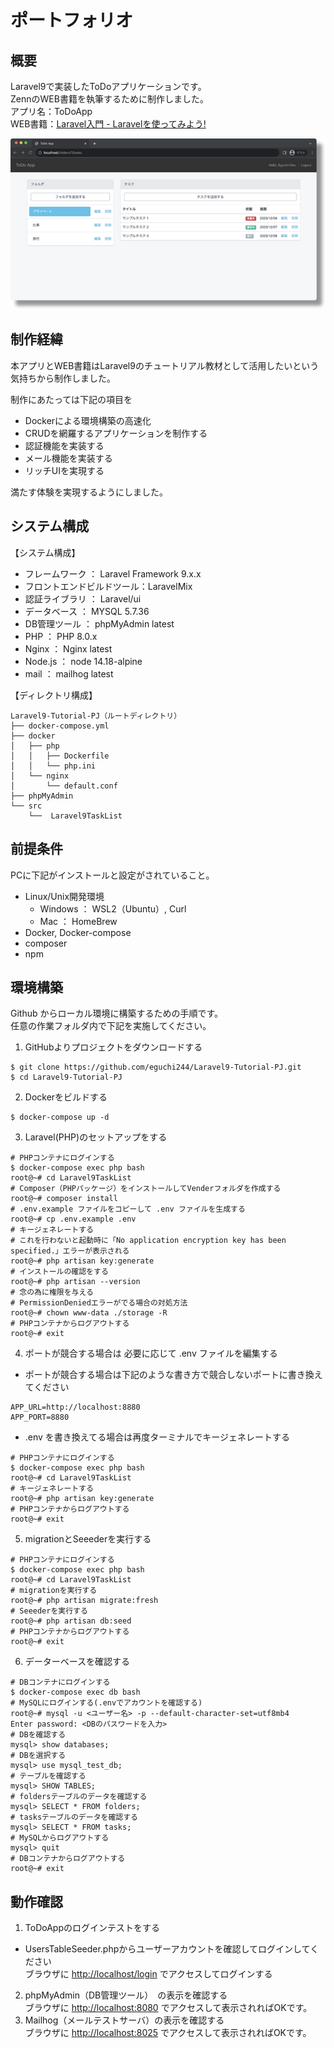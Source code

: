 # ポートフォリオ

## 概要
Laravel9で実装したToDoアプリケーションです。  
ZennのWEB書籍を執筆するために制作しました。  
アプリ名：ToDoApp   
WEB書籍：[Laravel入門 - Laravelを使ってみよう!](https://zenn.dev/eguchi244_dev/books/laravel-tutorial-books)

<img src="img/ToDoApp_IndexPage.png" width="840px">

## 制作経緯
本アプリとWEB書籍はLaravel9のチュートリアル教材として活用したいという気持ちから制作しました。 

制作にあたっては下記の項目を

* Dockerによる環境構築の高速化
* CRUDを網羅するアプリケーションを制作する
* 認証機能を実装する
* メール機能を実装する
* リッチUIを実現する

満たす体験を実現するようにしました。

## システム構成
【システム構成】
* フレームワーク ： Laravel Framework 9.x.x
* フロントエンドビルドツール：LaravelMix
* 認証ライブラリ ： Laravel/ui
* データベース ： MYSQL 5.7.36
* DB管理ツール ： phpMyAdmin latest
* PHP ： PHP 8.0.x
* Nginx ： Nginx latest
* Node.js ： node 14.18-alpine
* mail ： mailhog latest

【ディレクトリ構成】
```
Laravel9-Tutorial-PJ（ルートディレクトリ）
├── docker-compose.yml
├── docker 
│   ├── php 
│   │   ├── Dockerfile 
│   │   └── php.ini 
│   └── nginx 
│       └── default.conf 
├── phpMyAdmin
└── src 
    └──  Laravel9TaskList
```

## 前提条件
PCに下記がインストールと設定がされていること。

* Linux/Unix開発環境
   * Windows ： WSL2（Ubuntu）, Curl
   * Mac ： HomeBrew
* Docker, Docker-compose
* composer
* npm 

## 環境構築
Github からローカル環境に構築するための手順です。  
任意の作業フォルダ内で下記を実施してください。

1. GitHubよりプロジェクトをダウンロードする
```
$ git clone https://github.com/eguchi244/Laravel9-Tutorial-PJ.git
$ cd Laravel9-Tutorial-PJ
```
2. Dockerをビルドする
```
$ docker-compose up -d
```
3. Laravel(PHP)のセットアップをする
```
# PHPコンテナにログインする
$ docker-compose exec php bash
root@~# cd Laravel9TaskList
# Composer（PHPパッケージ）をインストールしてVenderフォルダを作成する
root@~# composer install
# .env.example ファイルをコピーして .env ファイルを生成する
root@~# cp .env.example .env
# キージェネレートする
# これを行わないと起動時に「No application encryption key has been specified.」エラーが表示される
root@~# php artisan key:generate
# インストールの確認をする
root@~# php artisan --version
# 念の為に権限を与える
# PermissionDeniedエラーがでる場合の対処方法
root@~# chown www-data ./storage -R
# PHPコンテナからログアウトする
root@~# exit
```
4. ポートが競合する場合は 必要に応じて .env ファイルを編集する
- ポートが競合する場合は下記のような書き方で競合しないポートに書き換えてください
```
APP_URL=http://localhost:8880
APP_PORT=8880
```
- .env を書き換えてる場合は再度ターミナルでキージェネレートする
```
# PHPコンテナにログインする
$ docker-compose exec php bash
root@~# cd Laravel9TaskList
# キージェネレートする
root@~# php artisan key:generate
# PHPコンテナからログアウトする
root@~# exit
```

5. migrationとSeeederを実行する
```
# PHPコンテナにログインする
$ docker-compose exec php bash
root@~# cd Laravel9TaskList
# migrationを実行する
root@~# php artisan migrate:fresh
# Seeederを実行する
root@~# php artisan db:seed
# PHPコンテナからログアウトする
root@~# exit
```
6. データーベースを確認する
```
# DBコンテナにログインする
$ docker-compose exec db bash
# MySQLにログインする(.envでアカウントを確認する)
root@~# mysql -u <ユーザー名> -p --default-character-set=utf8mb4
Enter password: <DBのパスワードを入力> 
# DBを確認する
mysql> show databases;
# DBを選択する
mysql> use mysql_test_db;
# テーブルを確認する
mysql> SHOW TABLES;
# foldersテーブルのデータを確認する
mysql> SELECT * FROM folders;
# tasksテーブルのデータを確認する
mysql> SELECT * FROM tasks;
# MySQLからログアウトする
mysql> quit
# DBコンテナからログアウトする
root@~# exit
```

## 動作確認
1. ToDoAppのログインテストをする
- UsersTableSeeder.phpからユーザーアカウントを確認してログインしてください  
ブラウザに [http://localhost/login](http://localhost/login) でアクセスしてログインする  
2. phpMyAdmin（DB管理ツール）　の表示を確認する  
ブラウザに [http://localhost:8080](http://localhost:8080) でアクセスして表示されればOKです。
3. Mailhog（メールテストサーバ）の表示を確認する   
ブラウザに [http://localhost:8025](http://localhost:8025) でアクセスして表示されればOKです。
